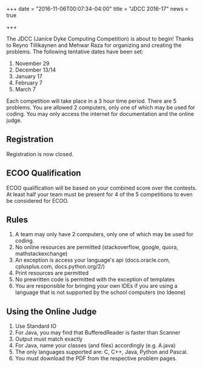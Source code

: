 +++
date = "2016-11-06T00:07:34-04:00"
title = "JDCC 2016-17"
news = true

+++

The JDCC (Janice Dyke Computing Competition) is about to begin! Thanks to <user>Reyno Tillikaynen</user> and <user>Mehwar Raza</user> for organizing and creating the problems. The following tentative dates have been set: 

1. November 29
2. December 13/14
3. January 17
4. February 7
5. March 7

Each competition will take place in a 3 hour time period. There are 5 problems. You are allowed 2 computers, only one of which may be used for coding. You may only access the internet for documentation and the online judge. 

## Registration

Registration is now closed.

## ECOO Qualification

ECOO qualification will be based on your combined score over the contests. At least half your team must be present for 4 of the 5 competitions to even be considered for ECOO. 

## Rules

1. A team may only have 2 computers, only one of which may be used for coding. 
2. No online resources are permitted (stackoverflow, google, quora, mathstackexchange)
3. An exception is access your language's api (docs.oracle.com, cplusplus.com, docs.python.org/2/)
4. Print resources are permitted
5. No prewritten code is permitted with the exception of templates
6. You are responsible for bringing your own IDEs if you are using a language that is not supported by the school computers (no Ideone)

## Using the Online Judge

1. Use Standard IO
2. For Java, you may find that BufferedReader is faster than Scanner
3. Output must match exactly
4. For Java, name your classes (and files) accordingly (e.g. A.java)
5. The only languages supported are: C, C++, Java, Python and Pascal.
6. You must download the PDF from the respective problem pages. 
